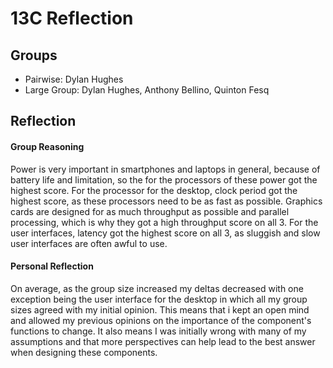 # 13C Reflection
## Groups
- Pairwise: Dylan Hughes
- Large Group: Dylan Hughes, Anthony Bellino, Quinton Fesq

## Reflection
#### Group Reasoning
Power is very important in smartphones and laptops in general, because of battery life and limitation, so the for the processors of these power got the highest score.  For the processor for the desktop, clock period got the highest score, as these processors need to be as fast as possible. Graphics cards are designed for as much throughput as possible and parallel processing, which is why they got a high throughput score on all 3. For the user interfaces, latency got the highest score on all 3, as sluggish and slow user interfaces are often awful to use. 

#### Personal Reflection
On average, as the group size increased my deltas decreased with one exception being the user interface for the desktop in which all my group sizes agreed with my initial opinion.  This means that i kept an open mind and allowed my previous opinions on the importance of the component's functions to change.  It also means I was initially wrong with many of my assumptions and that more perspectives can help lead to the best answer when designing these components.
